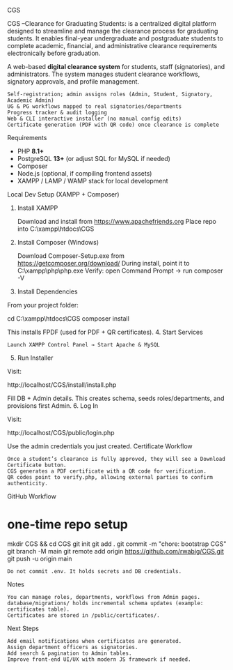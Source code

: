 CGS

CGS –Clearance for Graduating Students: is a centralized digital platform designed to streamline and manage the clearance process for graduating students. It enables final-year undergraduate and postgraduate students to complete academic, financial, and administrative clearance requirements electronically before graduation.

A web-based **digital clearance system** for students, staff (signatories), and administrators.
The system manages student clearance workflows, signatory approvals, and profile management.


    Self‑registration; admin assigns roles (Admin, Student, Signatory, Academic Admin)
    UG & PG workflows mapped to real signatories/departments
    Progress tracker & audit logging
    Web & CLI interactive installer (no manual config edits)
    Certificate generation (PDF with QR code) once clearance is complete

Requirements

- PHP **8.1+**
- PostgreSQL **13+** (or adjust SQL for MySQL if needed)
- Composer
- Node.js (optional, if compiling frontend assets)
- XAMPP / LAMP / WAMP stack for local development


Local Dev Setup (XAMPP + Composer)
1. Install XAMPP

    Download and install from https://www.apachefriends.org
    Place repo into C:\xampp\htdocs\CGS

2. Install Composer (Windows)

    Download Composer-Setup.exe from https://getcomposer.org/download/
    During install, point it to C:\xampp\php\php.exe
    Verify: open Command Prompt → run composer -V

3. Install Dependencies

From your project folder:

cd C:\xampp\htdocs\CGS
composer install

This installs FPDF (used for PDF + QR certificates).
4. Start Services

    Launch XAMPP Control Panel → Start Apache & MySQL

5. Run Installer

Visit:

http://localhost/CGS/install/install.php

Fill DB + Admin details. This creates schema, seeds roles/departments, and provisions first Admin.
6. Log In

Visit:

http://localhost/CGS/public/login.php

Use the admin credentials you just created.
Certificate Workflow

    Once a student’s clearance is fully approved, they will see a Download Certificate button.
    CGS generates a PDF certificate with a QR code for verification.
    QR codes point to verify.php, allowing external parties to confirm authenticity.

GitHub Workflow

# one‑time repo setup
mkdir CGS && cd CGS
git init
git add .
git commit -m "chore: bootstrap CGS"
git branch -M main
git remote add origin https://github.com/rwabig/CGS.git
git push -u origin main

    Do not commit .env. It holds secrets and DB credentials.

Notes

    You can manage roles, departments, workflows from Admin pages.
    database/migrations/ holds incremental schema updates (example: certificates table).
    Certificates are stored in /public/certificates/.

Next Steps

    Add email notifications when certificates are generated.
    Assign department officers as signatories.
    Add search & pagination to Admin tables.
    Improve front-end UI/UX with modern JS framework if needed.

